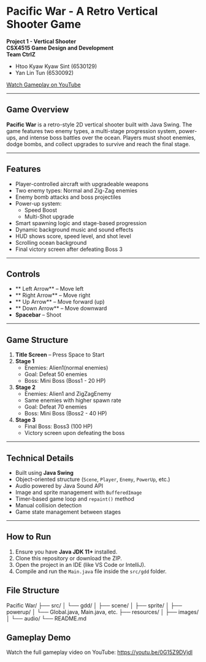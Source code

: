 # Pacific War - A Retro Vertical Shooter Game

**Project 1 - Vertical Shooter**  
**CSX4515 Game Design and Development**  
**Team CtrlZ**  
- Htoo Kyaw Kyaw Sint (6530129)  
- Yan Lin Tun (6530092)

[Watch Gameplay on YouTube](https://youtu.be/0G15Z9DVjdI)

---

## Game Overview

**Pacific War** is a retro-style 2D vertical shooter built with Java Swing. The game features two enemy types, a multi-stage progression system, power-ups, and intense boss battles over the ocean. Players must shoot enemies, dodge bombs, and collect upgrades to survive and reach the final stage.

---

## Features

- Player-controlled aircraft with upgradeable weapons
- Two enemy types: Normal and Zig-Zag enemies
- Enemy bomb attacks and boss projectiles
- Power-up system:
  - Speed Boost
  - Multi-Shot upgrade
- Smart spawning logic and stage-based progression
- Dynamic background music and sound effects
- HUD shows score, speed level, and shot level
- Scrolling ocean background
- Final victory screen after defeating Boss 3

---

## Controls

- ** Left Arrow** – Move left  
- ** Right Arrow** – Move right
- ** Up Arrow** – Move forward (up)
- ** Down Arrow** – Move downward  
- **Spacebar** – Shoot

---

## Game Structure

1. **Title Screen** – Press Space to Start
2. **Stage 1**
   - Enemies: Alien1(normal enemies)
   - Goal: Defeat 50 enemies
   - Boss: Mini Boss (Boss1 - 20 HP)
3. **Stage 2**
   - Enemies: Alien1 and ZigZagEnemy
   - Same enemies with higher spawn rate
   - Goal: Defeat 70 enemies
   - Boss: Mini Boss (Boss2 - 40 HP)
4. **Stage 3**
   - Final Boss: Boss3 (100 HP)
   - Victory screen upon defeating the boss

---

## Technical Details

- Built using **Java Swing**
- Object-oriented structure (`Scene`, `Player`, `Enemy`, `PowerUp`, etc.)
- Audio powered by Java Sound API
- Image and sprite management with `BufferedImage`
- Timer-based game loop and `repaint()` method
- Manual collision detection
- Game state management between stages

---

## How to Run

1. Ensure you have **Java JDK 11+** installed.
2. Clone this repository or download the ZIP.
3. Open the project in an IDE (like VS Code or IntelliJ).
4. Compile and run the `Main.java` file inside the `src/gdd` folder.

## File Structure

Pacific War/
├── src/
│   └── gdd/
│       ├── scene/
│       ├── sprite/
│       ├── powerup/
│       └── Global.java, Main.java, etc.
├── resources/
│   ├── images/
│   └── audio/
└── README.md

## Gameplay Demo

Watch the full gameplay video on YouTube:
https://youtu.be/0G15Z9DVjdI


